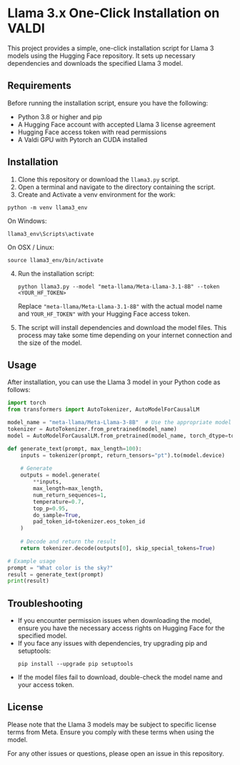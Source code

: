 # Llama 3.x One-Click Installation on VALDI

This project provides a simple, one-click installation script for Llama 3 models using the Hugging Face repository. It sets up necessary dependencies and downloads the specified Llama 3 model.

## Requirements

Before running the installation script, ensure you have the following:

- Python 3.8 or higher and pip
- A Hugging Face account with accepted Llama 3 license agreement
- Hugging Face access token with read permissions
- A Valdi GPU with Pytorch an CUDA installed

## Installation

1. Clone this repository or download the `llama3.py` script.
2. Open a terminal and navigate to the directory containing the script.
3. Create and Activate a venv environment for the work:

```
python -m venv llama3_env
```

On Windows:

```
llama3_env\Scripts\activate
```

On OSX / Linux:

```
source llama3_env/bin/activate
```

4. Run the installation script:

   ```
   python llama3.py --model "meta-llama/Meta-Llama-3.1-8B" --token <YOUR_HF_TOKEN>
   ```

   Replace `"meta-llama/Meta-Llama-3.1-8B"` with the actual model name and `YOUR_HF_TOKEN"` with your Hugging Face access token.
5. The script will install dependencies and download the model files. This process may take some time depending on your internet connection and the size of the model.

## Usage

After installation, you can use the Llama 3 model in your Python code as follows:

```python
import torch
from transformers import AutoTokenizer, AutoModelForCausalLM

model_name = "meta-llama/Meta-Llama-3-8B"  # Use the appropriate model name
tokenizer = AutoTokenizer.from_pretrained(model_name)
model = AutoModelForCausalLM.from_pretrained(model_name, torch_dtype=torch.float16, device_map="auto")

def generate_text(prompt, max_length=100):
    inputs = tokenizer(prompt, return_tensors="pt").to(model.device)
  
    # Generate
    outputs = model.generate(
        **inputs,
        max_length=max_length,
        num_return_sequences=1,
        temperature=0.7,
        top_p=0.95,
        do_sample=True,
        pad_token_id=tokenizer.eos_token_id
    )
  
    # Decode and return the result
    return tokenizer.decode(outputs[0], skip_special_tokens=True)

# Example usage
prompt = "What color is the sky?"
result = generate_text(prompt)
print(result)


```

## Troubleshooting

- If you encounter permission issues when downloading the model, ensure you have the necessary access rights on Hugging Face for the specified model.
- If you face any issues with dependencies, try upgrading pip and setuptools:
  ```
  pip install --upgrade pip setuptools
  ```
- If the model files fail to download, double-check the model name and your access token.

## License

Please note that the Llama 3 models may be subject to specific license terms from Meta. Ensure you comply with these terms when using the model.

For any other issues or questions, please open an issue in this repository.
